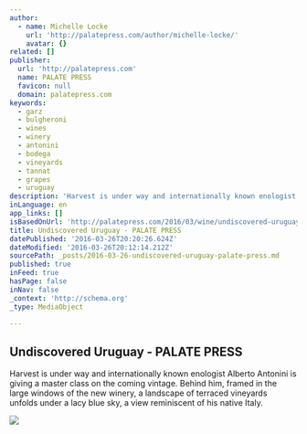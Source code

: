 ```yaml
---
author:
  - name: Michelle Locke
    url: 'http://palatepress.com/author/michelle-locke/'
    avatar: {}
related: []
publisher:
  url: 'http://palatepress.com'
  name: PALATE PRESS
  favicon: null
  domain: palatepress.com
keywords:
  - garz
  - bulgheroni
  - wines
  - winery
  - antonini
  - bodega
  - vineyards
  - tannat
  - grapes
  - uruguay
description: 'Harvest is under way and internationally known enologist Alberto Antonini is giving a master class on the coming vintage. Behind him, framed in the large windows of the new winery, a landscape of terraced vineyards unfolds under a lacy blue sky, a view reminiscent of his native Italy.'
inLanguage: en
app_links: []
isBasedOnUrl: 'http://palatepress.com/2016/03/wine/undiscovered-uruguay/'
title: Undiscovered Uruguay - PALATE PRESS
datePublished: '2016-03-26T20:20:26.624Z'
dateModified: '2016-03-26T20:12:14.212Z'
sourcePath: _posts/2016-03-26-undiscovered-uruguay-palate-press.md
published: true
inFeed: true
hasPage: false
inNav: false
_context: 'http://schema.org'
_type: MediaObject

---
```

<article style=""><h1>Undiscovered Uruguay - PALATE PRESS</h1><p>Harvest is under way and internationally known enologist Alberto Antonini is giving a master class on the coming vintage. Behind him, framed in the large windows of the new winery, a landscape of terraced vineyards unfolds under a lacy blue sky, a view reminiscent of his native Italy.</p><img src="http://palatepress.com/wp-content/uploads/2016/03/bodega-garzon-vineyards-sunshine.jpg" /></article>